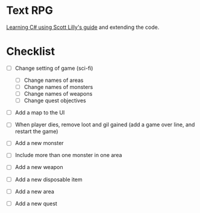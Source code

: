 # Text RPG
[Learning C# using Scott Lilly's guide](scottlilly.com/learn-c-by-building-a-simple-rpg-index/) and extending the code.

# Checklist

 - [ ] Change setting of game (sci-fi)
    - [ ] Change names of areas
    - [ ] Change names of monsters
    - [ ] Change names of weapons
    - [ ] Change quest objectives
- [ ] Add a map to the UI
- [ ] When player dies, remove loot and gil gained (add a game over line, and restart the game)
 - [ ] Add a new monster
 - [ ] Include more than one monster in one area
 - [ ] Add a new weapon
 - [ ] Add a new disposable item
 - [ ] Add a new area
 - [ ] Add a new quest

 

